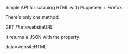 Simple API for scraping HTML with Puppeteer + Firefox.


There's only one method: 

GET /?url=websiteURL


It returns a JSON with the property: 

data=websiteHTML
